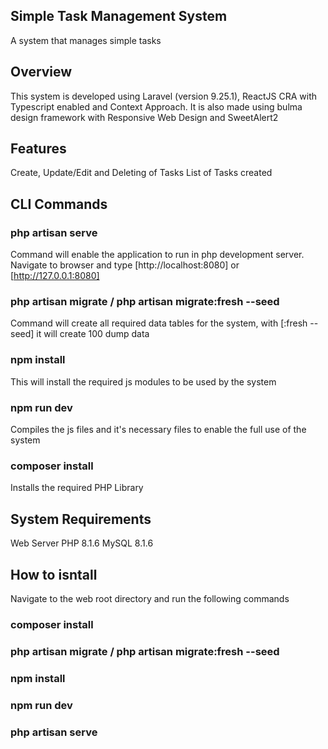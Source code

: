 Simple Task Management System
--------------------------------------------------
A system that manages simple tasks

Overview
--------------------------------------------------
This system is developed using Laravel (version 9.25.1), ReactJS CRA with Typescript enabled and Context Approach. 
It is also made using bulma design framework with Responsive Web Design and SweetAlert2

Features
-------------------------------------------------
Create, Update/Edit and Deleting of Tasks
List of Tasks created

CLI Commands
-------------------------------------------------
### php artisan serve
Command will enable the application to run in php development server.
Navigate to browser and type [http://localhost:8080] or [http://127.0.0.1:8080]

### php artisan migrate / php artisan migrate:fresh --seed
Command will create all required data tables for the system, with [:fresh --seed] it will create 100 dump data

### npm install
This will install the required js modules to be used by the system

### npm run dev
Compiles the js files and it's necessary files to enable the full use of the system

### composer install
Installs the required PHP Library


System Requirements
-------------------------------------------------
Web Server
PHP 8.1.6
MySQL 8.1.6


How to isntall
-------------------------------------------------
Navigate to the web root directory and run the following commands
### composer install
### php artisan migrate / php artisan migrate:fresh --seed
### npm install
### npm run dev
### php artisan serve